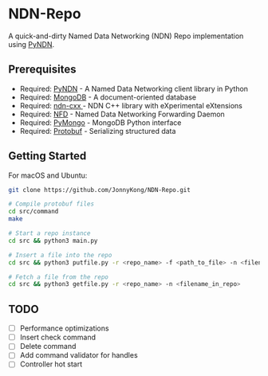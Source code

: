 # NDN-Repo

A quick-and-dirty Named Data Networking (NDN) Repo implementation using [PyNDN](https://github.com/named-data/PyNDN2).

## Prerequisites

* Required: [PyNDN](https://github.com/named-data/PyNDN2) - A Named Data Networking client library in Python
* Required: [MongoDB](https://www.mongodb.com) - A document-oriented database
* Required: [ndn-cxx ](https://github.com/named-data/ndn-cxx)- NDN C++ library with eXperimental eXtensions
* Required: [NFD](https://github.com/named-data/NFD) - Named Data Networking Forwarding Daemon
* Required: [PyMongo](https://api.mongodb.com/python/current/) - MongoDB Python interface
* Required: [Protobuf](https://developers.google.com/protocol-buffers/) - Serializing structured data

## Getting Started

For macOS and Ubuntu:

```bash
git clone https://github.com/JonnyKong/NDN-Repo.git

# Compile protobuf files
cd src/command
make

# Start a repo instance
cd src && python3 main.py

# Insert a file into the repo
cd src && python3 putfile.py -r <repo_name> -f <path_to_file> -n <filename_in_repo>

# Fetch a file from the repo
cd src && python3 getfile.py -r <repo_name> -n <filename_in_repo>
```

## TODO

- [ ] Performance optimizations
- [ ] Insert check command
- [ ] Delete command
- [ ] Add command validator for handles
- [ ] Controller hot start
